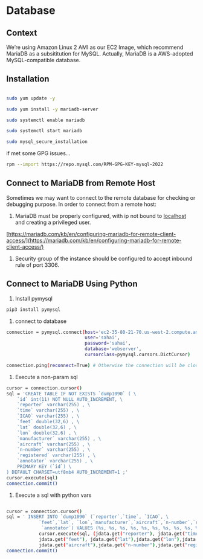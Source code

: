 # Database

## Context

We’re using Amazon Linux 2 AMI as our EC2 Image, which recommend MariaDB as a subsititution  for MySQL. Actually, MariaDB is a AWS-adopted MySQL-compatible database.  

## Installation

```bash

sudo yum update -y 

sudo yum install -y mariadb-server

sudo systemctl enable mariadb

sudo systemctl start mariadb

sudo mysql_secure_installation
```

if met some GPG issues…

```bash
rpm --import https://repo.mysql.com/RPM-GPG-KEY-mysql-2022
```

## Connect to MariaDB from Remote Host

Sometimes we may want to connect to the remote database for checking or debugging purpose. In order to connect from a remote host: 

1. MariaDB must be properly configured, with ip not bound to [localhost](http://localhost) and creating a privileged user.

[https://mariadb.com/kb/en/configuring-mariadb-for-remote-client-access/](https://mariadb.com/kb/en/configuring-mariadb-for-remote-client-access/)

1. Security group of the instance should be configured to accept inbound rule of port 3306.

## Connect to MariaDB Using Python

1. Install pymysql

```bash
pip3 install pymysql
```

1. connect to database

```bash
connection = pymysql.connect(host='ec2-35-80-21-70.us-west-2.compute.amazonaws.com',
                             user='sahai',
                             password='sahai',
                             database='webserver',
                             cursorclass=pymysql.cursors.DictCursor)

connection.ping(reconnect=True) # Otherwise the connection will be closed after some time
```

1. Execute a non-param sql

```bash
cursor = connection.cursor()
sql = 'CREATE TABLE IF NOT EXISTS `dump1090` ( \
    `id` int(11) NOT NULL AUTO_INCREMENT, \
    `reporter` varchar(255) , \
    `time` varchar(255) , \
    `ICAO` varchar(255) , \
    `feet` double(32,6) , \
    `lat` double(32,6) , \
    `lon` double(32,6) , \
    `manufacturer` varchar(255) , \
    `aircraft` varchar(255) , \
    `n-number` varchar(255) , \
    `registered` varchar(255) , \
    `annotator` varchar(255) , \
    PRIMARY KEY (`id`) \
) DEFAULT CHARSET=utf8mb4 AUTO_INCREMENT=1 ;'
cursor.execute(sql)
connection.commit()

```

1. Execute a sql with python vars

```bash

cursor = connection.cursor()
sql = ' INSERT INTO `dump1090` (`reporter`,`time`, `ICAO`, \
            `feet`,`lat`, `lon`,`manufacturer`,`aircraft`,`n-number`,`registered`,\
             `annotator`) VALUES (%s, %s, %s, %s, %s, %s, %s, %s, %s, %s, %s)'
            cursor.execute(sql, (jdata.get("reporter"), jdata.get("time"), jdata.get("ICAO"),
            jdata.get("feet"), jdata.get("lat"),jdata.get("lon"),jdata.get("manufacturer"),
            jdata.get("aircraft"),jdata.get("n-number"),jdata.get("registered"),jdata.get("annotator")))
connection.commit()
```